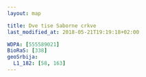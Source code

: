 ```yaml
---
layout: map

title: Dve tise Saborne crkve
last_modified_at: 2018-05-21T19:19:18+02:00

WDPA: [555589021]
BioRaS: [338]
geoSrbija:
  L1_182: [58, 163]
---
```

